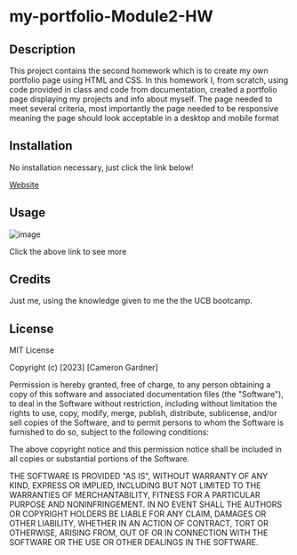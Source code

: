 # my-portfolio-Module2-HW

## Description
This project contains the second homework which is to create my own portfolio page using HTML and CSS. In this homework I, from scratch, using code provided in class and 
code from documentation, created a portfolio page displaying my projects and info about myself. The page needed to meet several criteria, most importantly the page needed to be responsive 
meaning the page should look acceptable in a desktop and mobile format

## Installation

No installation necessary, just click the link below!

[Website](https://camerong7.github.io/my-portfolio-Module2-HW/)

## Usage

![image](https://user-images.githubusercontent.com/122698132/219907108-adda24bd-69e9-41c8-9755-6ee72783e029.png)

Click the above link to see more

## Credits

Just me, using the knowledge given to me the the UCB bootcamp.

## License

MIT License

Copyright (c) [2023] [Cameron Gardner]

Permission is hereby granted, free of charge, to any person obtaining a copy
of this software and associated documentation files (the "Software"), to deal
in the Software without restriction, including without limitation the rights
to use, copy, modify, merge, publish, distribute, sublicense, and/or sell
copies of the Software, and to permit persons to whom the Software is
furnished to do so, subject to the following conditions:

The above copyright notice and this permission notice shall be included in all
copies or substantial portions of the Software.

THE SOFTWARE IS PROVIDED "AS IS", WITHOUT WARRANTY OF ANY KIND, EXPRESS OR
IMPLIED, INCLUDING BUT NOT LIMITED TO THE WARRANTIES OF MERCHANTABILITY,
FITNESS FOR A PARTICULAR PURPOSE AND NONINFRINGEMENT. IN NO EVENT SHALL THE
AUTHORS OR COPYRIGHT HOLDERS BE LIABLE FOR ANY CLAIM, DAMAGES OR OTHER
LIABILITY, WHETHER IN AN ACTION OF CONTRACT, TORT OR OTHERWISE, ARISING FROM,
OUT OF OR IN CONNECTION WITH THE SOFTWARE OR THE USE OR OTHER DEALINGS IN THE
SOFTWARE.
